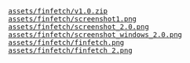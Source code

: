 <pre>
<a href="https://github.com/arkizenty/finfetch/archive/v1.0.zip">assets/finfetch/v1.0.zip</a>
<a href="https://raw.githubusercontent.com/arkizenty/assets/master/finfetch/screenshot1.png">assets/finfetch/screenshot1.png</a>
<a href="https://raw.githubusercontent.com/arkizenty/assets/master/finfetch/screenshot_2.0.png">assets/finfetch/screenshot_2.0.png</a>
<a href="https://raw.githubusercontent.com/arkizenty/assets/master/finfetch/screenshot_windows_2.0.png">assets/finfetch/screenshot_windows_2.0.png</a>
<a href="https://raw.githubusercontent.com/arkizenty/assets/master/finfetch/finfetch.png">assets/finfetch/finfetch.png</a>
<a href="https://raw.githubusercontent.com/arkizenty/assets/master/finfetch/finfetch_2.png">assets/finfetch/finfetch_2.png</a>
</pre>

<meta content="arkizenty's assets" property="og:title">
<meta content="assets for arkizenty's projects" property="og:description">
<meta content="arkizenty's assets" property="og:site_name">
<meta content='https://avatars2.githubusercontent.com/u/40907703?s=460&v=4' property='og:image'>
<link rel="shortcut icon" href="https://avatars2.githubusercontent.com/u/40907703?s=460&v=4">
